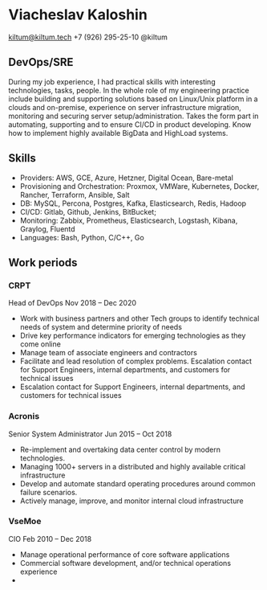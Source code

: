 # Viacheslav Kaloshin
kiltum@kiltum.tech +7 (926) 295-25-10 @kiltum

## DevOps/SRE

During my job experience, I had practical skills with interesting technologies, tasks, people. 
In the whole role of my engineering practice include building and supporting solutions based on Linux/Unix 
platform in a clouds and on-premise, experience on server infrastructure migration, 
monitoring and securing server setup/administration. Takes the form part in automating, supporting and 
to ensure CI/CD in product developing. Know how to implement highly available BigData and HighLoad systems.

## Skills

- Prоvidеrs: АWS, GCE, Azure, Hеtzner, Digital Ocean, Bare-metal
- Prоvisiоning and Оrchestratiоn: Proxmox, VMWare, Kubеrnеtes, Dоcker, Rаncher, Terrаfоrm, Ansible, Salt 
- DВ: MySQL, Percona, Postgres, Kafka, Elаsticsеarch, Rеdis, Hadoop
- СI/СD: Gitlаb, Github, Jenkins, BitBucket;
- Monitoring: Zabbix, Prоmethеus, Еlasticsеarch, Logstash, Kibаnа, Graylog, Fluentd
- Languages: Bash, Python, C/C++, Go

## Work periods

### CRPT
Head of DevOps
Nov 2018 – Dec 2020

- Work with business partners and other Tech groups to identify technical needs of system and determine priority of needs
- Drive key performance indicators for emerging technologies as they come online
- Manage team of associate engineers and contractors
- Facilitate and lead resolution of complex problems. Escalation contact for Support Engineers, internal departments, and customers for technical issues
- Escalation contact for Support Engineers, internal departments, and customers for technical issues


### Acronis
Senior System Administrator
Jun 2015 – Oct 2018


- Re-implement and overtaking data center control by modern technologies.
- Managing 1000+ servers in a distributed and highly available critical infrastructure
- Develop and automate standard operating procedures around common failure scenarios.
- Actively manage, improve, and monitor internal cloud infrastructure

### VseMoe
CIO
Feb 2010 – Dec 2018

- Manage operational performance of core software applications
- Commercial software development, and/or technical operations experience
- 
